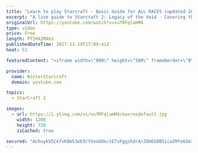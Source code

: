 ```yaml
---
title: "Learn to play Starcraft - Basic Guide for ALL RACES (updated 2017)"
excerpt: "A live guide to Starcraft 2: Legacy of the Void - Covering the basics and build orders for all of the races, and covering the important decisions to be made early in the game.  Not a step by step guide but a demonstration once you have the very basics of the units and races!"
originalUrl: https://youtube.com/watch?v=xufRFqlamM4
type: video
price: Free
length: PT2H42M46S
publishedDateTime: 2017-11-19T17:09:41Z
heat: 51

featuredContent: "<iframe width=\"800\" height=\"500\" frameborder=\"0\" src=\"https://www.youtube.com/embed/xufRFqlamM4\" allow=\"accelerometer; autoplay; encrypted-media; gyroscope; picture-in-picture\" allowfullscreen></iframe>"

provider:
  name: WinterStarcraft
  domain: youtube.com

topics:
  - StarCraft 2

images:
  - url: https://i.ytimg.com/vi/xufRFqlamM4/maxresdefault.jpg
    width: 1280
    height: 720
    isCached: true

secured: "AchuykVSCkfvK8mS3eE9/YVexUOe/zE7vFggzhdrArZOmEG9BVica2Mfe6Sm1ztFFfEd4v5YQvA2t/jTQqzIQHg9MOjW0e4axpfwkJflsRYhZ84QFSX/6efs3blgS2Hb/VZNl7nSiugGg1x17RiVq3RTuNoIlowpgQQzICWZznahO5Swomak6gKcewEa3a3424eJBGZOhDnpVV2XZQZ9L1aDUInNkVtEKKt0IaoV2FcbYQTh2Fskn7OUNQq9vzXmCsq4JX0nUALUE2tMEgB98NmqZPIA193ZkU+dBR9BCLC21tgHn+HENvflG5C9PHORr9XXan0GF2yBI537IbMM1XeJ5j/W848/lmKemEn5cN/kWcl0asm5Ej0RUCXni4yYVZeUJ41aOltC3T2RjS1q3ObgwLr7NG0wk3DWvlzJNxX6ByT4n7hL5mqlNoZa6ub+;nrLMgRZa7dbAeukjTkIqow=="
---
```


